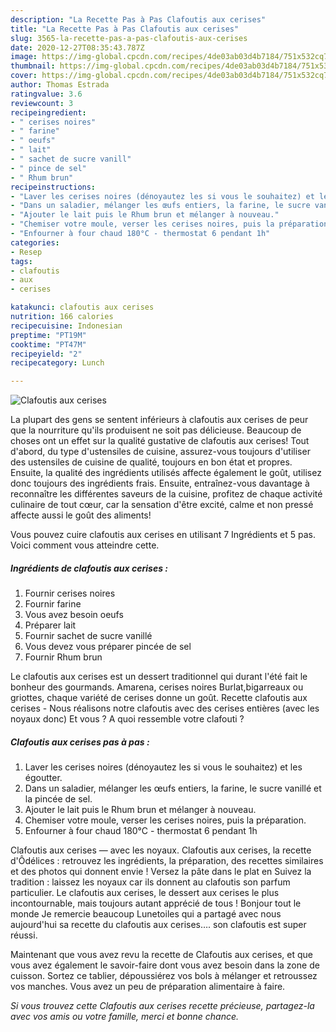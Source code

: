 ```yaml
---
description: "La Recette Pas à Pas Clafoutis aux cerises"
title: "La Recette Pas à Pas Clafoutis aux cerises"
slug: 3565-la-recette-pas-a-pas-clafoutis-aux-cerises
date: 2020-12-27T08:35:43.787Z
image: https://img-global.cpcdn.com/recipes/4de03ab03d4b7184/751x532cq70/clafoutis-aux-cerises-photo-principale-de-la-recette.jpg
thumbnail: https://img-global.cpcdn.com/recipes/4de03ab03d4b7184/751x532cq70/clafoutis-aux-cerises-photo-principale-de-la-recette.jpg
cover: https://img-global.cpcdn.com/recipes/4de03ab03d4b7184/751x532cq70/clafoutis-aux-cerises-photo-principale-de-la-recette.jpg
author: Thomas Estrada
ratingvalue: 3.6
reviewcount: 3
recipeingredient:
- " cerises noires"
- " farine"
- " oeufs"
- " lait"
- " sachet de sucre vanill"
- " pince de sel"
- " Rhum brun"
recipeinstructions:
- "Laver les cerises noires (dénoyautez les si vous le souhaitez) et les égoutter."
- "Dans un saladier, mélanger les œufs entiers, la farine, le sucre vanillé et la pincée de sel."
- "Ajouter le lait puis le Rhum brun et mélanger à nouveau."
- "Chemiser votre moule, verser les cerises noires, puis la préparation."
- "Enfourner à four chaud 180°C - thermostat 6 pendant 1h"
categories:
- Resep
tags:
- clafoutis
- aux
- cerises

katakunci: clafoutis aux cerises 
nutrition: 166 calories
recipecuisine: Indonesian
preptime: "PT19M"
cooktime: "PT47M"
recipeyield: "2"
recipecategory: Lunch

---
```



![Clafoutis aux cerises](https://img-global.cpcdn.com/recipes/4de03ab03d4b7184/751x532cq70/clafoutis-aux-cerises-photo-principale-de-la-recette.jpg)

La plupart des gens se sentent inférieurs à clafoutis aux cerises de peur que la nourriture qu'ils produisent ne soit pas délicieuse. Beaucoup de choses ont un effet sur la qualité gustative de clafoutis aux cerises! Tout d'abord, du type d'ustensiles de cuisine, assurez-vous toujours d'utiliser des ustensiles de cuisine de qualité, toujours en bon état et propres. Ensuite, la qualité des ingrédients utilisés affecte également le goût, utilisez donc toujours des ingrédients frais. Ensuite, entraînez-vous davantage à reconnaître les différentes saveurs de la cuisine, profitez de chaque activité culinaire de tout cœur, car la sensation d'être excité, calme et non pressé affecte aussi le goût des aliments!

<!--inarticleads1-->

Vous pouvez cuire clafoutis aux cerises en utilisant 7 Ingrédients et 5 pas. Voici comment vous atteindre cette.

##### Ingrédients de clafoutis aux cerises :

1. Fournir  cerises noires
1. Fournir  farine
1. Vous avez besoin  oeufs
1. Préparer  lait
1. Fournir  sachet de sucre vanillé
1. Vous devez vous préparer  pincée de sel
1. Fournir  Rhum brun


Le clafoutis aux cerises est un dessert traditionnel qui durant l&#39;été fait le bonheur des gourmands. Amarena, cerises noires Burlat,bigarreaux ou griottes, chaque variété de cerises donne un goût. Recette clafoutis aux cerises - Nous réalisons notre clafoutis avec des cerises entières (avec les noyaux donc) Et vous ? A quoi ressemble votre clafouti ? 

<!--inarticleads2-->

##### Clafoutis aux cerises pas à pas :

1. Laver les cerises noires (dénoyautez les si vous le souhaitez) et les égoutter.
1. Dans un saladier, mélanger les œufs entiers, la farine, le sucre vanillé et la pincée de sel.
1. Ajouter le lait puis le Rhum brun et mélanger à nouveau.
1. Chemiser votre moule, verser les cerises noires, puis la préparation.
1. Enfourner à four chaud 180°C - thermostat 6 pendant 1h


Clafoutis aux cerises — avec les noyaux. Clafoutis aux cerises, la recette d&#39;Ôdélices : retrouvez les ingrédients, la préparation, des recettes similaires et des photos qui donnent envie ! Versez la pâte dans le plat en Suivez la tradition : laissez les noyaux car ils donnent au clafoutis son parfum particulier. Le clafoutis aux cerises, le dessert aux cerises le plus incontournable, mais toujours autant apprécié de tous ! Bonjour tout le monde Je remercie beaucoup Lunetoiles qui a partagé avec nous aujourd&#39;hui sa recette du clafoutis aux cerises…. son clafoutis est super réussi. 

<!--inarticleads1-->

<p>
Maintenant que vous avez revu la recette de Clafoutis aux cerises, et que vous avez également le savoir-faire dont vous avez besoin dans la zone de cuisson. Sortez ce tablier, dépoussiérez vos bols à mélanger et retroussez vos manches. Vous avez un peu de préparation alimentaire à faire.
</p>

<p>
<i>Si vous trouvez cette Clafoutis aux cerises recette précieuse, partagez-la avec vos amis ou votre famille, merci et bonne chance.</i>
</p>
